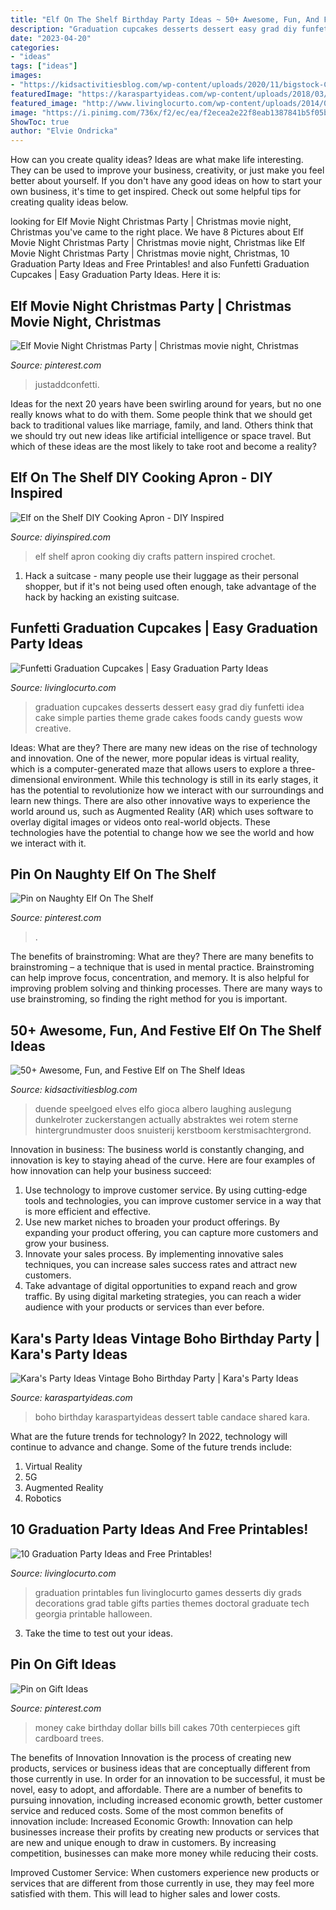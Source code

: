 ```yaml
---
title: "Elf On The Shelf Birthday Party Ideas ~ 50+ Awesome, Fun, And Festive Elf On The Shelf Ideas"
description: "Graduation cupcakes desserts dessert easy grad diy funfetti idea cake simple parties theme grade cakes foods candy guests wow creative"
date: "2023-04-20"
categories:
- "ideas"
tags: ["ideas"]
images:
- "https://kidsactivitiesblog.com/wp-content/uploads/2020/11/bigstock-Christmas-Toy-Elf-In-Santa-Hat-311674837.jpg"
featuredImage: "https://karaspartyideas.com/wp-content/uploads/2018/03/Vintage-Boho-Birthday-Party-via-Karas-Party-Ideas-KarasPartyIdeas.com10.jpg"
featured_image: "http://www.livinglocurto.com/wp-content/uploads/2014/04/10-graduation-party-ideas.jpg"
image: "https://i.pinimg.com/736x/f2/ec/ea/f2ecea2e22f8eab1387841b5f05b702d.jpg"
ShowToc: true
author: "Elvie Ondricka"
---
```



How can you create quality ideas?
Ideas are what make life interesting. They can be used to improve your business, creativity, or just make you feel better about yourself. If you don't have any good ideas on how to start your own business, it's time to get inspired. Check out some helpful tips for creating quality ideas below.

	

		
looking for Elf Movie Night Christmas Party | Christmas movie night, Christmas you've came to the right place. We have 8 Pictures about Elf Movie Night Christmas Party | Christmas movie night, Christmas like Elf Movie Night Christmas Party | Christmas movie night, Christmas, 10 Graduation Party Ideas and Free Printables! and also Funfetti Graduation Cupcakes | Easy Graduation Party Ideas. Here it is:
		
    
## Elf Movie Night Christmas Party | Christmas Movie Night, Christmas

<img loading=lazy src="https://i.pinimg.com/736x/f2/ec/ea/f2ecea2e22f8eab1387841b5f05b702d.jpg" onerror="this.onerror=null;this.src='https://tse1.mm.bing.net/th?id=OIP.9mVcqrW-CuKQLDYp8LSVnwHaJ3&amp;pid=15.1';" alt="Elf Movie Night Christmas Party | Christmas movie night, Christmas">

_Source: pinterest.com_

>justaddconfetti. 

	

Ideas for the next 20 years have been swirling around for years, but no one really knows what to do with them. Some people think that we should get back to traditional values like marriage, family, and land. Others think that we should try out new ideas like artificial intelligence or space travel. But which of these ideas are the most likely to take root and become a reality?

    
## Elf On The Shelf DIY Cooking Apron - DIY Inspired

<img loading=lazy src="https://diyinspired.com/wp-content/uploads/2015/11/Elf-Cooking-Apron.jpg" onerror="this.onerror=null;this.src='https://tse2.mm.bing.net/th?id=OIP.Ui6-xFH7Wbd3mjKxZiTd2gHaLJ&amp;pid=15.1';" alt="Elf on the Shelf DIY Cooking Apron - DIY Inspired">

_Source: diyinspired.com_

>elf shelf apron cooking diy crafts pattern inspired crochet. 

	

1. Hack a suitcase - many people use their luggage as their personal shopper, but if it's not being used often enough, take advantage of the hack by hacking an existing suitcase.

    
## Funfetti Graduation Cupcakes | Easy Graduation Party Ideas

<img loading=lazy src="https://www.livinglocurto.com/wp-content/uploads/2018/04/Graduation-Party-Ideas-Easy-Cupcakes-.jpg" onerror="this.onerror=null;this.src='https://tse4.mm.bing.net/th?id=OIP.kMgpY8oNjeaelA19RZmv4gHaLH&amp;pid=15.1';" alt="Funfetti Graduation Cupcakes | Easy Graduation Party Ideas">

_Source: livinglocurto.com_

>graduation cupcakes desserts dessert easy grad diy funfetti idea cake simple parties theme grade cakes foods candy guests wow creative. 

	

Ideas: What are they?
There are many new ideas on the rise of technology and innovation. One of the newer, more popular ideas is virtual reality, which is a computer-generated maze that allows users to explore a three-dimensional environment. While this technology is still in its early stages, it has the potential to revolutionize how we interact with our surroundings and learn new things. There are also other innovative ways to experience the world around us, such as Augmented Reality (AR) which uses software to overlay digital images or videos onto real-world objects. These technologies have the potential to change how we see the world and how we interact with it.

    
## Pin On Naughty Elf On The Shelf

<img loading=lazy src="https://i.pinimg.com/736x/ae/ce/0b/aece0b97defead658ad2cffc444e122b.jpg" onerror="this.onerror=null;this.src='https://tse1.mm.bing.net/th?id=OIP.x-X6idR6F1Y8JhlcW7mVNQHaHh&amp;pid=15.1';" alt="Pin on Naughty Elf On The Shelf">

_Source: pinterest.com_

>. 

	

The benefits of brainstroming: What are they?
There are many benefits to brainstroming – a technique that is used in mental practice. Brainstroming can help improve focus, concentration, and memory. It is also helpful for improving problem solving and thinking processes. There are many ways to use brainstroming, so finding the right method for you is important.

    
## 50+ Awesome, Fun, And Festive Elf On The Shelf Ideas

<img loading=lazy src="https://kidsactivitiesblog.com/wp-content/uploads/2020/11/bigstock-Christmas-Toy-Elf-In-Santa-Hat-311674837.jpg" onerror="this.onerror=null;this.src='https://tse1.mm.bing.net/th?id=OIP.GxEYAzR4qe5NMNGDE3U4LgHaE8&amp;pid=15.1';" alt="50+ Awesome, Fun, and Festive Elf on The Shelf Ideas">

_Source: kidsactivitiesblog.com_

>duende speelgoed elves elfo gioca albero laughing auslegung dunkelroter zuckerstangen actually abstraktes wei rotem sterne hintergrundmuster doos snuisterij kerstboom kerstmisachtergrond. 

	

Innovation in business:
The business world is constantly changing, and innovation is key to staying ahead of the curve. Here are four examples of how innovation can help your business succeed: 
1. Use technology to improve customer service. By using cutting-edge tools and technologies, you can improve customer service in a way that is more efficient and effective.
2. Use new market niches to broaden your product offerings. By expanding your product offering, you can capture more customers and grow your business. 
3. Innovate your sales process. By implementing innovative sales techniques, you can increase sales success rates and attract new customers. 
4. Take advantage of digital opportunities to expand reach and grow traffic. By using digital marketing strategies, you can reach a wider audience with your products or services than ever before.

    
## Kara&#039;s Party Ideas Vintage Boho Birthday Party | Kara&#039;s Party Ideas

<img loading=lazy src="https://karaspartyideas.com/wp-content/uploads/2018/03/Vintage-Boho-Birthday-Party-via-Karas-Party-Ideas-KarasPartyIdeas.com10.jpg" onerror="this.onerror=null;this.src='https://tse1.mm.bing.net/th?id=OIP.uDitcXc7nL_YSVjExpPpVAHaJ3&amp;pid=15.1';" alt="Kara&#039;s Party Ideas Vintage Boho Birthday Party | Kara&#039;s Party Ideas">

_Source: karaspartyideas.com_

>boho birthday karaspartyideas dessert table candace shared kara. 

	

What are the future trends for technology?
In 2022, technology will continue to advance and change. Some of the future trends include: 
1. Virtual Reality 
2. 5G 
3. Augmented Reality 
4. Robotics 

    
## 10 Graduation Party Ideas And Free Printables!

<img loading=lazy src="http://www.livinglocurto.com/wp-content/uploads/2014/04/10-graduation-party-ideas.jpg" onerror="this.onerror=null;this.src='https://tse1.mm.bing.net/th?id=OIP.v7JWdH7r6S_M7C4k6ndmbgHaLH&amp;pid=15.1';" alt="10 Graduation Party Ideas and Free Printables!">

_Source: livinglocurto.com_

>graduation printables fun livinglocurto games desserts diy grads decorations grad table gifts parties themes doctoral graduate tech georgia printable halloween. 

	

3. Take the time to test out your ideas.

    
## Pin On Gift Ideas

<img loading=lazy src="https://i.pinimg.com/736x/45/5a/07/455a07b736be70eef1f6bf85a8100a54--money-creation-money-trees.jpg" onerror="this.onerror=null;this.src='https://tse1.mm.bing.net/th?id=OIP.vRMv6c6ahGWyZITvWdmsMwHaJ3&amp;pid=15.1';" alt="Pin on Gift Ideas">

_Source: pinterest.com_

>money cake birthday dollar bills bill cakes 70th centerpieces gift cardboard trees. 

	

The benefits of Innovation
Innovation is the process of creating new products, services or business ideas that are conceptually different from those currently in use. In order for an innovation to be successful, it must be novel, easy to adopt, and affordable. There are a number of benefits to pursuing innovation, including increased economic growth, better customer service and reduced costs. Some of the most common benefits of innovation include: 
Increased Economic Growth: Innovation can help businesses increase their profits by creating new products or services that are new and unique enough to draw in customers. By increasing competition, businesses can make more money while reducing their costs.

Improved Customer Service: When customers experience new products or services that are different from those currently in use, they may feel more satisfied with them. This will lead to higher sales and lower costs.

